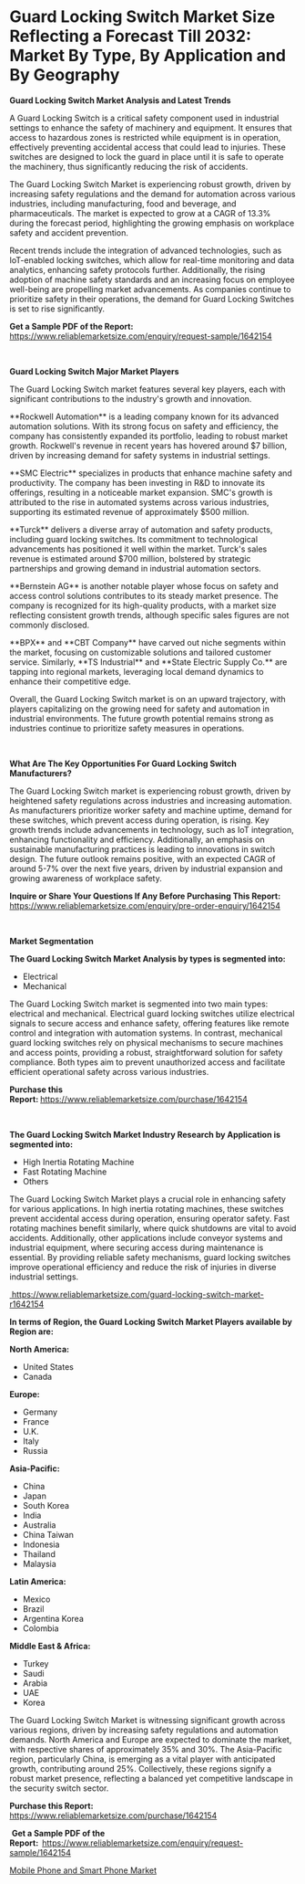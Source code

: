 <p><h1>Guard Locking Switch Market Size Reflecting a Forecast Till 2032: Market By Type, By Application and By Geography</h1></p><p><strong>Guard Locking Switch Market Analysis and Latest Trends</strong></p>
<p><p>A Guard Locking Switch is a critical safety component used in industrial settings to enhance the safety of machinery and equipment. It ensures that access to hazardous zones is restricted while equipment is in operation, effectively preventing accidental access that could lead to injuries. These switches are designed to lock the guard in place until it is safe to operate the machinery, thus significantly reducing the risk of accidents.</p><p>The Guard Locking Switch Market is experiencing robust growth, driven by increasing safety regulations and the demand for automation across various industries, including manufacturing, food and beverage, and pharmaceuticals. The market is expected to grow at a CAGR of 13.3% during the forecast period, highlighting the growing emphasis on workplace safety and accident prevention.</p><p>Recent trends include the integration of advanced technologies, such as IoT-enabled locking switches, which allow for real-time monitoring and data analytics, enhancing safety protocols further. Additionally, the rising adoption of machine safety standards and an increasing focus on employee well-being are propelling market advancements. As companies continue to prioritize safety in their operations, the demand for Guard Locking Switches is set to rise significantly.</p></p>
<p><strong>Get a Sample PDF of the Report:&nbsp;</strong> <a href="https://www.reliablemarketsize.com/enquiry/request-sample/1642154?utm_campaign=3550&utm_medium=2&utm_source=Github&utm_content=ia&utm_term=06042025&utm_id=guard-locking-switch">https://www.reliablemarketsize.com/enquiry/request-sample/1642154</a></p>
<p>&nbsp;</p>
<p><strong>Guard Locking Switch Major Market Players</strong></p>
<p><p>The Guard Locking Switch market features several key players, each with significant contributions to the industry's growth and innovation. </p><p>**Rockwell Automation** is a leading company known for its advanced automation solutions. With its strong focus on safety and efficiency, the company has consistently expanded its portfolio, leading to robust market growth. Rockwell's revenue in recent years has hovered around $7 billion, driven by increasing demand for safety systems in industrial settings.</p><p>**SMC Electric** specializes in products that enhance machine safety and productivity. The company has been investing in R&D to innovate its offerings, resulting in a noticeable market expansion. SMC's growth is attributed to the rise in automated systems across various industries, supporting its estimated revenue of approximately $500 million.</p><p>**Turck** delivers a diverse array of automation and safety products, including guard locking switches. Its commitment to technological advancements has positioned it well within the market. Turck's sales revenue is estimated around $700 million, bolstered by strategic partnerships and growing demand in industrial automation sectors.</p><p>**Bernstein AG** is another notable player whose focus on safety and access control solutions contributes to its steady market presence. The company is recognized for its high-quality products, with a market size reflecting consistent growth trends, although specific sales figures are not commonly disclosed.</p><p>**BPX** and **CBT Company** have carved out niche segments within the market, focusing on customizable solutions and tailored customer service. Similarly, **TS Industrial** and **State Electric Supply Co.** are tapping into regional markets, leveraging local demand dynamics to enhance their competitive edge.</p><p>Overall, the Guard Locking Switch market is on an upward trajectory, with players capitalizing on the growing need for safety and automation in industrial environments. The future growth potential remains strong as industries continue to prioritize safety measures in operations.</p></p>
<p>&nbsp;</p>
<p><strong>What Are The Key Opportunities For Guard Locking Switch Manufacturers?</strong></p>
<p><p>The Guard Locking Switch market is experiencing robust growth, driven by heightened safety regulations across industries and increasing automation. As manufacturers prioritize worker safety and machine uptime, demand for these switches, which prevent access during operation, is rising. Key growth trends include advancements in technology, such as IoT integration, enhancing functionality and efficiency. Additionally, an emphasis on sustainable manufacturing practices is leading to innovations in switch design. The future outlook remains positive, with an expected CAGR of around 5-7% over the next five years, driven by industrial expansion and growing awareness of workplace safety.</p></p>
<p><strong>Inquire or Share Your Questions If Any Before Purchasing This Report:</strong> <a href="https://www.reliablemarketsize.com/enquiry/pre-order-enquiry/1642154?utm_campaign=3550&utm_medium=2&utm_source=Github&utm_content=ia&utm_term=06042025&utm_id=guard-locking-switch">https://www.reliablemarketsize.com/enquiry/pre-order-enquiry/1642154</a></p>
<p>&nbsp;</p>
<p><strong>Market Segmentation</strong></p>
<p><strong>The Guard Locking Switch Market Analysis by types is segmented into:</strong></p>
<p><ul><li>Electrical</li><li>Mechanical</li></ul></p>
<p><p>The Guard Locking Switch market is segmented into two main types: electrical and mechanical. Electrical guard locking switches utilize electrical signals to secure access and enhance safety, offering features like remote control and integration with automation systems. In contrast, mechanical guard locking switches rely on physical mechanisms to secure machines and access points, providing a robust, straightforward solution for safety compliance. Both types aim to prevent unauthorized access and facilitate efficient operational safety across various industries.</p></p>
<p><strong>Purchase this Report:&nbsp;</strong><a href="https://www.reliablemarketsize.com/purchase/1642154?utm_campaign=3550&utm_medium=2&utm_source=Github&utm_content=ia&utm_term=06042025&utm_id=guard-locking-switch">https://www.reliablemarketsize.com/purchase/1642154</a></p>
<p>&nbsp;</p>
<p><strong>The Guard Locking Switch Market Industry Research by Application is segmented into:</strong></p>
<p><ul><li>High Inertia Rotating Machine</li><li>Fast Rotating Machine</li><li>Others</li></ul></p>
<p><p>The Guard Locking Switch Market plays a crucial role in enhancing safety for various applications. In high inertia rotating machines, these switches prevent accidental access during operation, ensuring operator safety. Fast rotating machines benefit similarly, where quick shutdowns are vital to avoid accidents. Additionally, other applications include conveyor systems and industrial equipment, where securing access during maintenance is essential. By providing reliable safety mechanisms, guard locking switches improve operational efficiency and reduce the risk of injuries in diverse industrial settings.</p></p>
<p><a href="https://www.reliablemarketsize.com/guard-locking-switch-market-r1642154?utm_campaign=3550&utm_medium=2&utm_source=Github&utm_content=ia&utm_term=06042025&utm_id=guard-locking-switch">&nbsp;https://www.reliablemarketsize.com/guard-locking-switch-market-r1642154</a></p>
<p><strong>In terms of Region, the Guard Locking Switch Market Players available by Region are:</strong></p>
<p>
    <p> <strong> North America: </strong>
        <ul>
            <li>United States</li>
            <li>Canada</li>
        </ul>
        </p> 
    <p> <strong> Europe: </strong>
        <ul>
            <li>Germany</li>
            <li>France</li>
            <li>U.K.</li>
            <li>Italy</li>
            <li>Russia</li>
        </ul>
        </p> 
    <p> <strong> Asia-Pacific: </strong>
        <ul>
            <li>China</li>
            <li>Japan</li>
            <li>South Korea</li>
            <li>India</li>
            <li>Australia</li>
            <li>China Taiwan</li>
            <li>Indonesia</li>
            <li>Thailand</li>
            <li>Malaysia</li>
        </ul>
        </p> 
    <p> <strong> Latin America: </strong>
        <ul>
            <li>Mexico</li>
            <li>Brazil</li>
            <li>Argentina Korea</li>
            <li>Colombia</li>
        </ul>
        </p> 
    <p> <strong> Middle East & Africa: </strong>
        <ul>
            <li>Turkey</li>
            <li>Saudi</li>
            <li>Arabia</li>
            <li>UAE</li>
            <li>Korea</li>
        </ul>
    </p>
    </p>
<p><p>The Guard Locking Switch Market is witnessing significant growth across various regions, driven by increasing safety regulations and automation demands. North America and Europe are expected to dominate the market, with respective shares of approximately 35% and 30%. The Asia-Pacific region, particularly China, is emerging as a vital player with anticipated growth, contributing around 25%. Collectively, these regions signify a robust market presence, reflecting a balanced yet competitive landscape in the security switch sector.</p></p>
<p><strong>Purchase this Report: </strong><a href="https://www.reliablemarketsize.com/purchase/1642154?utm_campaign=3550&utm_medium=2&utm_source=Github&utm_content=ia&utm_term=06042025&utm_id=guard-locking-switch">https://www.reliablemarketsize.com/purchase/1642154</a></p>
<p>&nbsp;<strong>Get a Sample PDF of the Report:&nbsp;&nbsp;</strong><a href="https://www.reliablemarketsize.com/enquiry/request-sample/1642154?utm_campaign=3550&utm_medium=2&utm_source=Github&utm_content=ia&utm_term=06042025&utm_id=guard-locking-switch">https://www.reliablemarketsize.com/enquiry/request-sample/1642154</a></p>
<p><strong></strong></p>
<p><p><a href="https://github.com/neiridionna/Market-Research-Report-List-1/blob/main/mobile-phone-and-smart-phone-market.md?utm_campaign=3550&utm_medium=2&utm_source=Github&utm_content=ia&utm_term=06042025&utm_id=guard-locking-switch">Mobile Phone and Smart Phone Market</a></p></p>